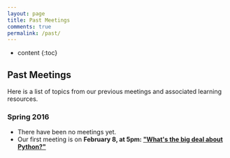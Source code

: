 ```yaml
---
layout: page
title: Past Meetings
comments: true
permalink: /past/
---
```


* content
{:toc}

## Past Meetings
Here is a list of topics from our previous meetings and associated learning resources.

### Spring 2016

* There have been no meetings yet. 
* Our first meeting is on **February 8, at 5pm: [&#34;What&#39;s the big deal about Python?&#34;](http://marwahaha.github.io/learnpython/2016-02-08-the-big-deal-about-python/)**
